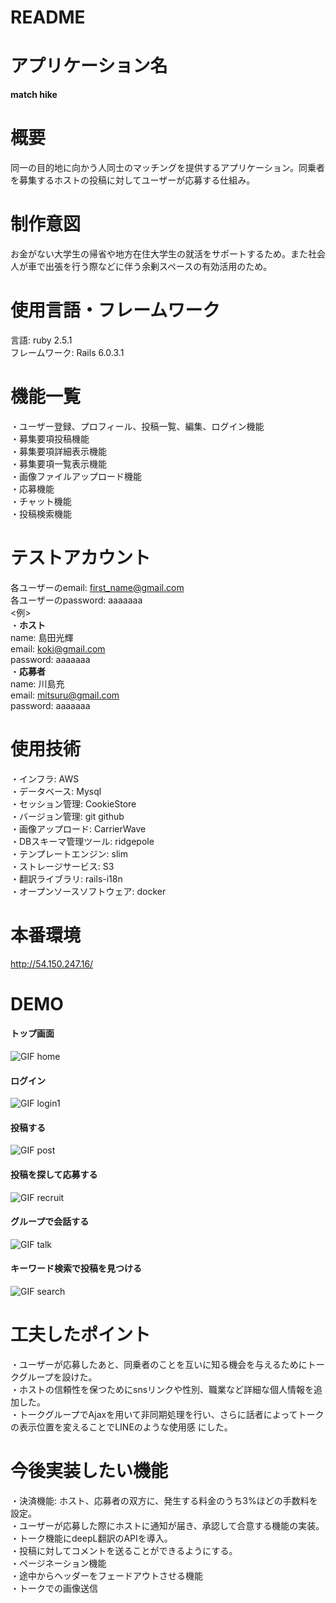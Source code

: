 # README
# アプリケーション名
  **match hike**  
# 概要
  同一の目的地に向かう人同士のマッチングを提供するアプリケーション。同乗者を募集するホストの投稿に対してユーザーが応募する仕組み。  
# 制作意図
  お金がない大学生の帰省や地方在住大学生の就活をサポートするため。また社会人が車で出張を行う際などに伴う余剰スペースの有効活用のため。  
# 使用言語・フレームワーク
  言語: ruby 2.5.1  
  フレームワーク: Rails 6.0.3.1  
# 機能一覧
  ・ユーザー登録、プロフィール、投稿一覧、編集、ログイン機能  
  ・募集要項投稿機能  
  ・募集要項詳細表示機能  
  ・募集要項一覧表示機能  
  ・画像ファイルアップロード機能  
  ・応募機能  
  ・チャット機能  
  ・投稿検索機能  
# テストアカウント
  各ユーザーのemail: first_name@gmail.com  
  各ユーザーのpassword: aaaaaaa  
  <例>  
  ・**ホスト**  
  name: 島田光輝  
  email: koki@gmail.com  
  password: aaaaaaa  
  ・**応募者**  
  name: 川島充  
  email: mitsuru@gmail.com  
  password: aaaaaaa  
# 使用技術
  ・インフラ: AWS  
  ・データベース: Mysql  
  ・セッション管理: CookieStore  
  ・バージョン管理: git github  
  ・画像アップロード: CarrierWave  
  ・DBスキーマ管理ツール: ridgepole  
  ・テンプレートエンジン: slim  
  ・ストレージサービス: S3  
  ・翻訳ライブラリ: rails-i18n  
  ・オープンソースソフトウェア: docker  
# 本番環境
  http://54.150.247.16/
# DEMO
  #### トップ画面  
  ![GIF home](https://user-images.githubusercontent.com/55785728/83902477-684d0600-a797-11ea-9864-44ec73674e0b.gif)  
  #### ログイン  
  ![GIF login1](https://user-images.githubusercontent.com/55785728/83904803-80bf1f80-a79b-11ea-8dcf-6c6e77114df0.gif)  
  #### 投稿する  
  ![GIF post](https://user-images.githubusercontent.com/55785728/83904871-9fbdb180-a79b-11ea-9cf2-aa7f1f930165.gif)  
  #### 投稿を探して応募する  
  ![GIF recruit](https://user-images.githubusercontent.com/55785728/83904940-c380f780-a79b-11ea-8123-0f40b3b9b10d.gif)  
  #### グループで会話する  
  ![GIF talk](https://user-images.githubusercontent.com/55785728/83904964-cc71c900-a79b-11ea-8604-2299c124fc42.gif)  
  #### キーワード検索で投稿を見つける  
  ![GIF search](https://user-images.githubusercontent.com/55785728/83904982-d3004080-a79b-11ea-8234-20f70e51fa64.gif)  

# 工夫したポイント
  ・ユーザーが応募したあと、同乗者のことを互いに知る機会を与えるためにトークグループを設けた。  
  ・ホストの信頼性を保つためにsnsリンクや性別、職業など詳細な個人情報を追加した。  
  ・トークグループでAjaxを用いて非同期処理を行い、さらに話者によってトークの表示位置を変えることでLINEのような使用感 にした。  
# 今後実装したい機能
  ・決済機能: ホスト、応募者の双方に、発生する料金のうち3%ほどの手数料を設定。  
  ・ユーザーが応募した際にホストに通知が届き、承認して合意する機能の実装。  
  ・トーク機能にdeepL翻訳のAPIを導入。  
  ・投稿に対してコメントを送ることができるようにする。  
  ・ページネーション機能  
  ・途中からヘッダーをフェードアウトさせる機能  
  ・トークでの画像送信  
